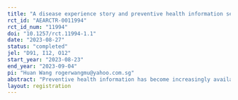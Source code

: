 ```yaml
---
title: "A disease experience story and preventive health information seeking"
rct_id: "AEARCTR-0011994"
rct_id_num: "11994"
doi: "10.1257/rct.11994-1.1"
date: "2023-08-27"
status: "completed"
jel: "D91, I12, O12"
start_year: "2023-08-23"
end_year: "2023-09-04"
pi: "Huan Wang rogerwangmu@yahoo.com.sg"
abstract: "Preventive health information has become increasingly available and accessible in people's daily lives. However, given the abundant information people are exposed to daily, individuals with limited attention and who have been found to pay little attention to health risks and consequences may not seek out preventive health information in their daily lives. In this paper, I conduct a field experiment online in India to test an intervention that increases preventive health information seeking. In the intervention, respondents are presented with a disease experience story related to diabetes. I then measure preventive information seeking in a two-stage design that mimics daily information acquisition experiences."
layout: registration
---
```


